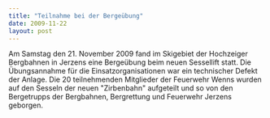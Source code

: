```yaml
---
title: "Teilnahme bei der Bergeübung"
date: 2009-11-22
layout: post
---
```


Am Samstag den 21. November 2009 fand im Skigebiet der Hochzeiger Bergbahnen in Jerzens eine Bergeübung beim neuen Sessellift statt. Die Übungsannahme für die Einsatzorganisationen war ein technischer Defekt der Anlage. Die 20 teilnehmenden Mitglieder der Feuerwehr Wenns wurden auf den Sesseln der neuen "Zirbenbahn" aufgeteilt und so von den Bergetrupps der Bergbahnen, Bergrettung und Feuerwehr Jerzens geborgen.
